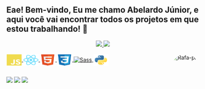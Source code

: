 ## Eae! Bem-vindo, Eu me chamo Abelardo Júnior, e aqui você vai encontrar todos os projetos em que estou trabalhando! 👋

<div align="center">
  <a href="https://github.com/abelardojr0">
  <img height="180em" src="https://github-readme-stats.vercel.app/api?username=abelardojr0&show_icons=true&theme=dracula&include_all_commits=true&count_private=true"/>
  <img height="180em" src="https://github-readme-stats.vercel.app/api/top-langs/?username=abelardojr0&layout=compact&langs_count=7&theme=dracula"/>
</div>
<div style="display: inline_block"><br>
  <img align="center" alt="Js" height="30" width="40" src="https://raw.githubusercontent.com/devicons/devicon/master/icons/javascript/javascript-plain.svg">
  <img align="center" alt="React" height="30" width="40" src="https://raw.githubusercontent.com/devicons/devicon/master/icons/react/react-original.svg">
  <img align="center" alt="HTML" height="30" width="40" src="https://raw.githubusercontent.com/devicons/devicon/master/icons/html5/html5-original.svg">
  <img align="center" alt="CSS" height="30" width="40" src="https://raw.githubusercontent.com/devicons/devicon/master/icons/css3/css3-original.svg">
  <img align="center" alt="Sass" height="30" width="40" src="https://cdn.jsdelivr.net/gh/devicons/devicon/icons/sass/sass-original.svg" />
  <img align="center" alt="Python" height="30" width="40" src="https://raw.githubusercontent.com/devicons/devicon/master/icons/python/python-original.svg">
  <img align="right" alt="Rafa-pic" height="150" style="border-radius:50px;" src="https://lh3.googleusercontent.com/pw/AL9nZEXv9BetjLfEP-Gg0JEMKyehnwk0paZxmkmT5O35VIJyfDOxiY57BnVCClWaVN51acBhojN86UBDEhbPzzF1E-l10ilubBJRTFZbf10I8YuCgzkguUsB4Z5QxNkVFV3wF-xXahg9vhQDBNmc_bTeG07HHTXI16qGt5WcKcYBL2f1ngscVykK3FIyZ3w8xgS0_1usldjrGpAm52DSKKcqCWJRv3W-MlHM3nDCyekNQh8gP_oKduT3yDv-E1_-j_U_DwjE4HlZUvT-VNIJ9wuwy5iKdbpIGPg6pRFLPhXMiUhBe8EMqYrbRLnxH8mRVakcX3-8xgcNIB5E7GWDncNMGhglP_Z_8urnhLNwYUhofdN-rKizePy5JX4SYuhYq63OsEblcjSy1hChRsWGqvCaBxWDTnZ9gPWQHND3pU3fv6DQmclQYDeg1wj1xtPxdOJbRZs1zyY3yuMTFtiseKSsfEVpyBiJ_IQrpMny7R72F2PC_bj1EA1e4fQQCz2d9nmG6hxrS1x2Qy6nNBkB7FbN59d53kCiQhstP3mMNcJK4e6swFEUnEnCQQYTl--nmSxVdaLVOhsCSNt64Y7psEd6CQoxlkDv49xsW6ztEJWpJ46Yd-pzlyYeTs7BNn_aGpUlEvm0AwSSsh8V1kjD1yfrrurAkEk0ZqNH6wI0IqzM2iAV9b89_KMBOSvQhVTQVyKkZu4ZgHfUCGGeZNvFwwSMyAXPZszopASRCNUA4bfRZeGHvCLY0LcfZV9P1rXvqfdHi_L9rBNPzXnrz8ftnerUGAX3IzaU44QOs8Y9A8Oy98P5QfN-QTv7-CtmxdzKJvEDJP68yzFZRvEL4s-JZlDz8VZv_JUe5Z77QzqkILIpGoi5p5A54OfpRGK4Vq_GMoXr044RSuPXxbUqcWbd8wJjbg=s400-no?authuser=0">
</div>
  
  ##
 
<div> 
  <a href="https://www.instagram.com/abel.jr_/" target="_blank"><img src="https://img.shields.io/badge/-Instagram-%23E4405F?style=for-the-badge&logo=instagram&logoColor=white" target="_blank"></a>
  <a href = "mailto:abelardo.junior.181@gmail.com"><img src="https://img.shields.io/badge/-Gmail-%23333?style=for-the-badge&logo=gmail&logoColor=white" target="_blank"></a>
  <a href="https://www.linkedin.com/in/abelardo-j%C3%BAnior-/" target="_blank"><img src="https://img.shields.io/badge/-LinkedIn-%230077B5?style=for-the-badge&logo=linkedin&logoColor=white" target="_blank"></a> 
 
</div>

